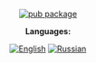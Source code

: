 <div align="center">

[![pub package](https://img.shields.io/pub/v/copier.svg?label=copier&color=blue)](https://pub.dev/packages/copier)

**Languages:**
  
[![English](https://img.shields.io/badge/Language-English-blue?style=?style=flat-square)](README.md)
[![Russian](https://img.shields.io/badge/Language-Russian-blue?style=?style=flat-square)](README.ru.md)

</div>


